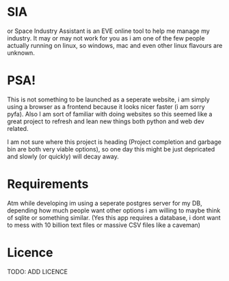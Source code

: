 # SIA
or Space Industry Assistant is an EVE online tool to help me manage my industry. It may or may not work for you as i am one of the few people actually running on linux, so windows, mac and even other linux flavours are unknown.



# PSA!
This is not something to be launched as a seperate website, i am simply using a browser as a frontend because it looks nicer faster (i am sorry pyfa). Also I am sort of familiar with doing websites so this seemed like a great project to refresh and lean new things both python and web dev related.

I  am not sure where this project is heading (Project completion and garbage bin are both very viable options), so one day this might be just depricated and slowly (or quickly) will decay away.

# Requirements

Atm while developing im using a seperate postgres server for my DB, depending how much people want other options i am willing to maybe think of sqlite or something similar. (Yes this app requires a database, i dont want to mess with 10 billion text files or massive CSV files like a caveman)

# Licence
TODO: ADD LICENCE